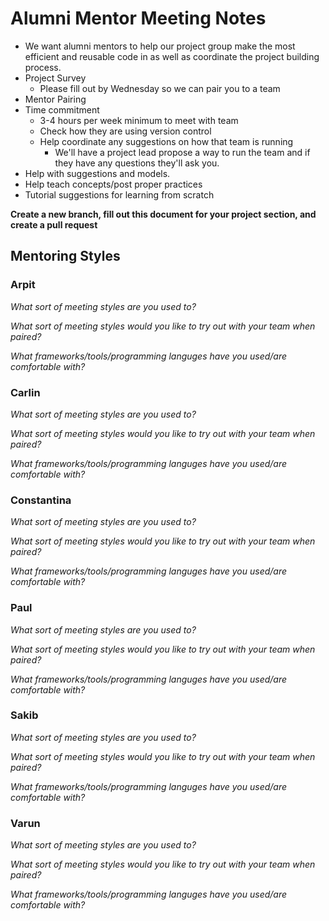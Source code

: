 # Alumni Mentor Meeting Notes

* We want alumni mentors to help our project group make the most efficient and reusable code in as well as coordinate the project building process.
* Project Survey
  * Please fill out by Wednesday so we can pair you to a team
* Mentor Pairing
* Time commitment
  * 3-4 hours per week minimum to meet with team
  * Check how they are using version control
  * Help coordinate any suggestions on how that team is running
    * We'll have a project lead propose a way to run the team and if they have any questions they'll ask you.
* Help with suggestions and models.
 * Help teach concepts/post proper practices
* Tutorial suggestions for learning from scratch

**Create a new branch, fill out this document for your project section, and create a pull request**

## Mentoring Styles

### Arpit

*What sort of meeting styles are you used to?*

*What sort of meeting styles would you like to try out with your team when paired?*

*What frameworks/tools/programming languges have you used/are comfortable with?*

### Carlin

*What sort of meeting styles are you used to?*

*What sort of meeting styles would you like to try out with your team when paired?*

*What frameworks/tools/programming languges have you used/are comfortable with?*

### Constantina

*What sort of meeting styles are you used to?*

*What sort of meeting styles would you like to try out with your team when paired?*

*What frameworks/tools/programming languges have you used/are comfortable with?*

### Paul

*What sort of meeting styles are you used to?*

*What sort of meeting styles would you like to try out with your team when paired?*

*What frameworks/tools/programming languges have you used/are comfortable with?*

### Sakib

*What sort of meeting styles are you used to?*

*What sort of meeting styles would you like to try out with your team when paired?*

*What frameworks/tools/programming languges have you used/are comfortable with?*

### Varun

*What sort of meeting styles are you used to?*

*What sort of meeting styles would you like to try out with your team when paired?*

*What frameworks/tools/programming languges have you used/are comfortable with?*
